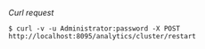 *Curl request*

``` shell
$ curl -v -u Administrator:password -X POST http://localhost:8095/analytics/cluster/restart
```